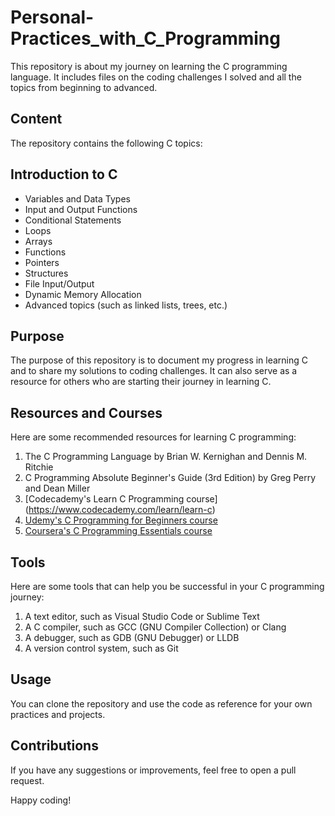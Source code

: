 # Personal-Practices_with_C_Programming
This repository is about my journey on learning the C programming language. It includes files on the coding challenges I solved and all the topics from beginning to advanced.

## Content
The repository contains the following C topics:

## Introduction to C
* Variables and Data Types
* Input and Output Functions
* Conditional Statements
* Loops
* Arrays
* Functions
* Pointers
* Structures
* File Input/Output
* Dynamic Memory Allocation
* Advanced topics (such as linked lists, trees, etc.)

## Purpose
The purpose of this repository is to document my progress in learning C and to share my solutions to coding challenges. It can also serve as a resource for others who are starting their journey in learning C.

## Resources and Courses
Here are some recommended resources for learning C programming:

1. The C Programming Language by Brian W. Kernighan and Dennis M. Ritchie
2. C Programming Absolute Beginner's Guide (3rd Edition) by Greg Perry and Dean Miller
3. [Codecademy's Learn C Programming course] (https://www.codecademy.com/learn/learn-c)
4. [Udemy's C Programming for Beginners course](https://www.udemy.com/course/c-programming-for-beginners/)
5. [Coursera's C Programming Essentials course ](https://www.coursera.org/courses/c-programming-essentials)

## Tools
Here are some tools that can help you be successful in your C programming journey:

1. A text editor, such as Visual Studio Code or Sublime Text
2. A C compiler, such as GCC (GNU Compiler Collection) or Clang
3. A debugger, such as GDB (GNU Debugger) or LLDB
4. A version control system, such as Git

## Usage
You can clone the repository and use the code as reference for your own practices and projects.

## Contributions
If you have any suggestions or improvements, feel free to open a pull request.

Happy coding!

